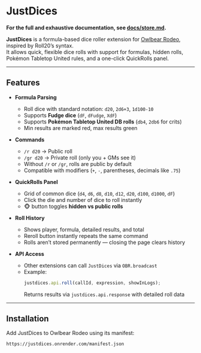 # JustDices  

**For the full and exhaustive documentation, see [docs/store.md](/docs/store.md).**

**JustDices** is a formula-based dice roller extension for [Owlbear Rodeo](https://owlbear.rodeo), inspired by Roll20’s syntax.  
It allows quick, flexible dice rolls with support for formulas, hidden rolls, Pokémon Tabletop United rules, and a one-click QuickRolls panel.  

---

## Features  

- **Formula Parsing**  
  - Roll dice with standard notation: `d20`, `2d6+3`, `1d100-10`  
  - Supports **Fudge dice** (`dF`, `dFudge`, `XdF`)  
  - Supports **Pokémon Tabletop United DB rolls** (`db4`, `2db6` for crits)  
  - Min results are marked red, max results green  

- **Commands**  
  - `/r d20` → Public roll  
  - `/gr d20` → Private roll (only you + GMs see it)  
  - Without `/r` or `/gr`, rolls are public by default  
  - Compatible with modifiers (`+`, `-`, parentheses, decimals like `.75`)  

- **QuickRolls Panel**  
  - Grid of common dice (`d4`, `d6`, `d8`, `d10`, `d12`, `d20`, `d100`, `d1000`, `dF`)  
  - Click the die and number of dice to roll instantly  
  - 🐵 button toggles **hidden vs public rolls**  

- **Roll History**  
  - Shows player, formula, detailed results, and total  
  - Reroll button instantly repeats the same command  
  - Rolls aren’t stored permanently — closing the page clears history  

- **API Access**  
  - Other extensions can call `JustDices` via `OBR.broadcast`  
  - Example:  
    ```js
    justdices.api.roll(callId, expression, showInLogs);
    ```
    Returns results via `justdices.api.response` with detailed roll data  

---

## Installation  

Add JustDices to Owlbear Rodeo using its manifest:  

```text
https://justdices.onrender.com/manifest.json
